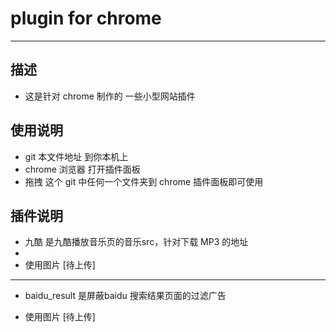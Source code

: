 # plugin for chrome
---
## 描述
- 这是针对 chrome 制作的 一些小型网站插件
## 使用说明
- git 本文件地址 到你本机上
- chrome 浏览器 打开插件面板
- 拖拽 这个 git 中任何一个文件夹到 chrome 插件面板即可使用
## 插件说明
- 九酷
  是九酷播放音乐页的音乐src，针对下载 MP3 的地址
-
- 使用图片 [待上传]
 ---
 - baidu_result
  是屏蔽baidu 搜索结果页面的过滤广告

- 使用图片 [待上传]
